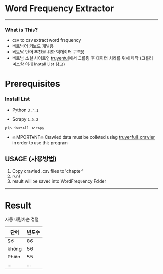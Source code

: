 # Word Frequency Extractor
------------------------
### What is This?

 - csv to csv extract word frequency
 - 베트남어 키보드 개발용
 - 베트남 단어 추천을 위한 빅데이터 구축용
 - 베트남 소설 사이트인 [truyenful](http://truyenfull.vn/)에서 크롤링 후 데이터 처리를 위해 제작 (크롤러 미포함 아래 Install List 참고)
# Prerequisites

### Install List

 - Python `3.7.1`

 - Scrapy `1.5.2`
 ```
pip install scrapy
```
 - 🔥IMPORTANT🔥 Crawled data must be colleted using [truyenfull_crawler](https://github.com/hatttruong/crawler-webpage/tree/master/truyenfull_crawler) in order to use this program 

## USAGE (사용방법)

 1. Copy crawled .csv files to 'chapter'
 2. run!
 3. result will be saved into WordFrequency Folder
------------------------
# Result
자동 내림차순 정렬

| 단어 | 빈도수 | 
| ------ | ------ | 
| Sở | 86 
| không | 56
| Phiên | 55
| ... | ...
